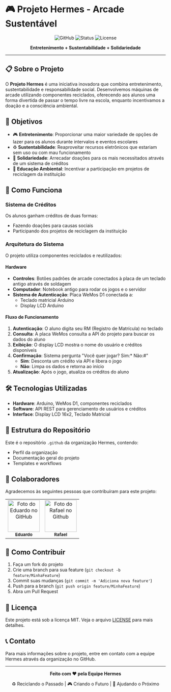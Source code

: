 # 🎮 Projeto Hermes - Arcade Sustentável

<div align="center">

![GitHub](https://img.shields.io/badge/GitHub-Organization-blue?style=for-the-badge&logo=github)
![Status](https://img.shields.io/badge/Status-Em%20Desenvolvimento-yellow?style=for-the-badge)
![License](https://img.shields.io/badge/License-MIT-green?style=for-the-badge)

**Entretenimento + Sustentabilidade + Solidariedade**

</div>

---

## 📋 Sobre o Projeto

O **Projeto Hermes** é uma iniciativa inovadora que combina entretenimento, sustentabilidade e responsabilidade social. Desenvolvemos máquinas de arcade utilizando componentes reciclados, oferecendo aos alunos uma forma divertida de passar o tempo livre na escola, enquanto incentivamos a doação e a consciência ambiental.

## 🎯 Objetivos

- 🎮 **Entretenimento**: Proporcionar uma maior variedade de opções de lazer para os alunos durante intervalos e eventos escolares
- ♻️ **Sustentabilidade**: Reaproveitar recursos eletrônicos que estariam sem uso ou com mau funcionamento
- 🤝 **Solidariedade**: Arrecadar doações para os mais necessitados através de um sistema de créditos
- 🌱 **Educação Ambiental**: Incentivar a participação em projetos de reciclagem da instituição

## 🔧 Como Funciona

### Sistema de Créditos
Os alunos ganham créditos de duas formas:
- Fazendo doações para causas sociais
- Participando dos projetos de reciclagem da instituição

### Arquitetura do Sistema

O projeto utiliza componentes reciclados e reutilizados:

#### Hardware
- **Controles**: Botões padrões de arcade conectados à placa de um teclado antigo através de soldagem
- **Computador**: Notebook antigo para rodar os jogos e o servidor
- **Sistema de Autenticação**: Placa WeMos D1 conectada a:
  - Teclado matricial Arduino
  - Display LCD Arduino

#### Fluxo de Funcionamento

1. **Autenticação**: O aluno digita seu RM (Registro de Matrícula) no teclado
2. **Consulta**: A placa WeMos consulta a API do projeto para buscar os dados do aluno
3. **Exibição**: O display LCD mostra o nome do usuário e créditos disponíveis
4. **Confirmação**: Sistema pergunta "Você quer jogar? Sim:* Não:#"
   - **Sim**: Desconta um crédito via API e libera o jogo
   - **Não**: Limpa os dados e retorna ao início
5. **Atualização**: Após o jogo, atualiza os créditos do aluno

## 🛠️ Tecnologias Utilizadas

- **Hardware**: Arduino, WeMos D1, componentes reciclados
- **Software**: API REST para gerenciamento de usuários e créditos
- **Interface**: Display LCD 16x2, Teclado Matricial

## 📂 Estrutura do Repositório

Este é o repositório `.github` da organização Hermes, contendo:
- Perfil da organização
- Documentação geral do projeto
- Templates e workflows

## 🤝 Colaboradores

Agradecemos às seguintes pessoas que contribuíram para este projeto:

<table>
  <tr>
    <td align="center">
      <a href="https://github.com/MTSmalow" title="Github do Eduardo">
        <img src="https://avatars.githubusercontent.com/u/134291030?v=4" width="100px;" alt="Foto do Eduardo no GitHub"/><br>
        <sub>
          <b>Eduardo</b>
        </sub>
      </a>
    </td>
    <td align="center">
      <a href="https://github.com/RaffaEarth" title="Github do Rafael">
        <img src="https://avatars.githubusercontent.com/u/133674172?v=4" width="100px;" alt="Foto do Rafael no Github"/><br>
        <sub>
          <b>Rafael</b>
        </sub>
      </a>
    </td>
  </tr>
</table>

## 🚀 Como Contribuir

1. Faça um fork do projeto
2. Crie uma branch para sua feature (`git checkout -b feature/MinhaFeature`)
3. Commit suas mudanças (`git commit -m 'Adiciona nova feature'`)
4. Push para a branch (`git push origin feature/MinhaFeature`)
5. Abra um Pull Request

## 📝 Licença

Este projeto está sob a licença MIT. Veja o arquivo [LICENSE](LICENSE) para mais detalhes.

## 📞 Contato

Para mais informações sobre o projeto, entre em contato com a equipe Hermes através da organização no GitHub.

---

<div align="center">

**Feito com ❤️ pela Equipe Hermes**

♻️ Reciclando o Passado | 🎮 Criando o Futuro | 🤝 Ajudando o Próximo

</div>